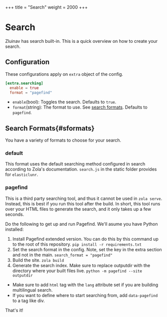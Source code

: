+++
title = "Search"
weight = 2000
+++
# Search
Zluinav has search built-in. This is a quick overview on how to create your search.

## Configuration
These configurations apply on `extra` object of the config.
```toml
[extra.searching]
  enable = true
  format = "pagefind"
```

- `enable`(bool): Toggles the search. Defaults to `true`.
- `format`(string): The format to use. See [search formats](#sformats). Defaults to `pagefind`.

## Search Formats{#sformats}
You have a variety of formats to choose for your search.

### default
This format uses the default searching method configured in search according to Zola's documentation. `search.js` in the static folder provides for `elasticlunr`.

### pagefind
This is a third party searching tool, and thus it cannot be used in `zola serve`. Instead, this is best if you run this tool after the build. In short, this tool runs over your HTML files to generate the search, and it only takes up a few seconds.

Do the following to get up and run Pagefind. We'll asume you have Python installed:
1. Install Pagefind extended version. You can do this by this command up to the root of this repository. `pip install -r requirements.txt`
2. Set the search format in the config. Note, set the key in the extra section and not in the main. `search_format = "pagefind"`
3. Build the site. `zola build`
4. Generate the search index. Make sure to replace outputdir with the directory where your built files live. `python -m pagefind --site outputdir`
- Make sure to add `html` tag with the `lang` attribute set if you are building multilingual search.
- If you want to define where to start searching from, add `data-pagefind` to a tag like div.

That's it!